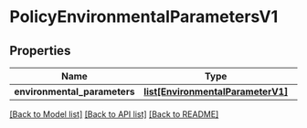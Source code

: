 # PolicyEnvironmentalParametersV1

## Properties
Name | Type | Description | Notes
------------ | ------------- | ------------- | -------------
**environmental_parameters** | [**list[EnvironmentalParameterV1]**](EnvironmentalParameterV1.md) |  | 

[[Back to Model list]](../README.md#documentation-for-models) [[Back to API list]](../README.md#documentation-for-api-endpoints) [[Back to README]](../README.md)

